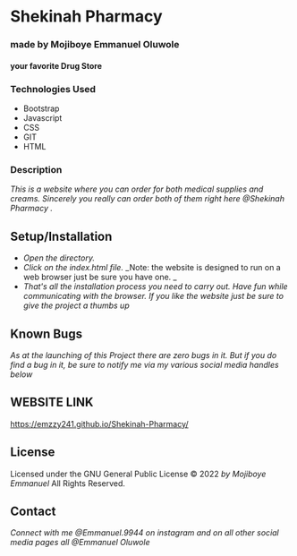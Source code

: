 # Shekinah Pharmacy

### made by Mojiboye Emmanuel Oluwole

#### your favorite Drug Store 

### Technologies Used
* Bootstrap
* Javascript
* CSS
* GIT
* HTML

### Description
_This is a website where you can order for both medical supplies and creams. Sincerely you really can order both of them right here @Shekinah Pharmacy ._

## Setup/Installation
* _Open the directory._
* _Click on the index.html file._
_Note: the website is designed to run on a web browser just be sure you have one. _
* _That's all the installation process you need to carry out. Have fun while communicating with the browser. If you like the website just be sure to give the project a thumbs up_

## Known Bugs
_As at the launching of this Project there are zero bugs in it. But if you do find a bug in it, be sure to notify me via my various social media handles below_

## WEBSITE LINK
https://emzzy241.github.io/Shekinah-Pharmacy/

## License 
Licensed under the GNU General Public License 
© 2022 _by Mojiboye Emmanuel_ All Rights Reserved.

## Contact
_Connect with me @Emmanuel.9944 on instagram and on all other social media pages all @Emmanuel Oluwole_

